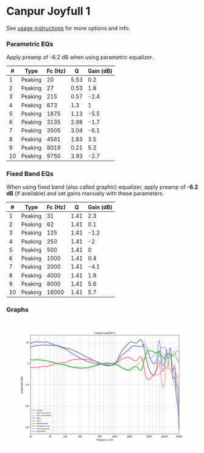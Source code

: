# Canpur Joyfull 1
See [usage instructions](https://github.com/jaakkopasanen/AutoEq#usage) for more options and info.

### Parametric EQs
Apply preamp of -6.2 dB when using parametric equalizer.

|   # | Type    |   Fc (Hz) |    Q |   Gain (dB) |
|-----|---------|-----------|------|-------------|
|   1 | Peaking |        20 | 5.53 |         0.2 |
|   2 | Peaking |        27 | 0.53 |         1.8 |
|   3 | Peaking |       215 | 0.57 |        -2.4 |
|   4 | Peaking |       673 | 1.3  |         1   |
|   5 | Peaking |      1875 | 1.13 |        -5.5 |
|   6 | Peaking |      3135 | 2.98 |        -1.7 |
|   7 | Peaking |      3505 | 3.04 |        -6.1 |
|   8 | Peaking |      4561 | 1.83 |         3.5 |
|   9 | Peaking |      8019 | 0.21 |         5.2 |
|  10 | Peaking |      9750 | 3.93 |        -2.7 |

### Fixed Band EQs
When using fixed band (also called graphic) equalizer, apply preamp of **-6.2 dB** (if available) and set gains manually with these parameters.

|   # | Type    |   Fc (Hz) |    Q |   Gain (dB) |
|-----|---------|-----------|------|-------------|
|   1 | Peaking |        31 | 1.41 |         2.3 |
|   2 | Peaking |        62 | 1.41 |         0.1 |
|   3 | Peaking |       125 | 1.41 |        -1.2 |
|   4 | Peaking |       250 | 1.41 |        -2   |
|   5 | Peaking |       500 | 1.41 |         0   |
|   6 | Peaking |      1000 | 1.41 |         0.4 |
|   7 | Peaking |      2000 | 1.41 |        -4.1 |
|   8 | Peaking |      4000 | 1.41 |         1.9 |
|   9 | Peaking |      8000 | 1.41 |         5.6 |
|  10 | Peaking |     16000 | 1.41 |         5.7 |

### Graphs
![](./Canpur%20Joyfull%201.png)
